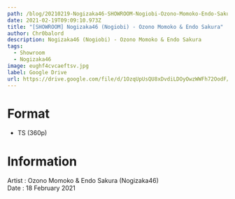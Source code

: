 ```yaml
---
path: /blog/20210219-Nogizaka46-SHOWROOM-Nogiobi-Ozono-Momoko-Endo-Sakura
date: 2021-02-19T09:09:10.973Z
title: "[SHOWROOM] Nogizaka46 (Nogiobi) - Ozono Momoko & Endo Sakura"
author: Chr0balord
description: Nogizaka46 (Nogiobi) - Ozono Momoko & Endo Sakura
tags:
  - Showroom
  - Nogizaka46
image: eughf4cvcaeftsv.jpg
label: Google Drive
url: https://drive.google.com/file/d/1OzqUpUsQU8xDvdiLDOyOwzWWFh72OodF/view?usp=sharing
---
```

# Format

* TS (360p)

# Information

Artist : Ozono Momoko & Endo Sakura (Nogizaka46) \
Date : 18 February 2021